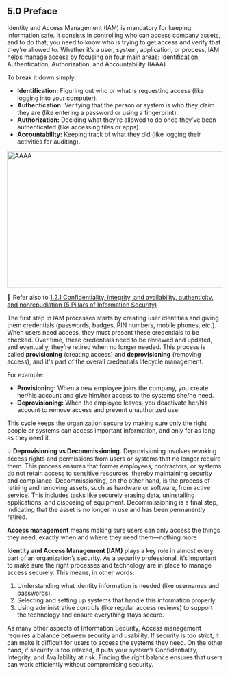 ## 5.0 Preface ##

Identity and Access Management (IAM) is mandatory for keeping information safe. It consists in controlling who can access company assets, and to do that, you need to know who is trying to get access and verify that they’re allowed to. Whether it’s a user, system, application, or process, IAM helps manage access by focusing on four main areas: Identification, Authentication, Authorization, and Accountability (IAAA).

To break it down simply:
- **Identification:** Figuring out who or what is requesting access (like logging into your computer).
- **Authentication:** Verifying that the person or system is who they claim they are (like entering a password or using a fingerprint).
- **Authorization:** Deciding what they’re allowed to do once they’ve been authenticated (like accessing files or apps).
- **Accountability:** Keeping track of what they did (like logging their activities for auditing).

<img width="512" height="319" alt="AAAA" src="https://github.com/user-attachments/assets/e3316343-ee2e-4a6d-aad9-7ebcbc17b090" />

:link: Refer also to [1.2.1 Confidentiality, integrity, and availability, authenticity, and nonrepudiation (5 Pillars of Information Security)](https://github.com/lorenzoleonelli/CISSP-Zero-to-Hero/blob/main/DOMAIN1%3A%20Security%20and%20Risk%20Management/1.02%20Understand%20and%20apply%20security%20concepts.md#121-confidentiality-integrity-and-availability-authenticity-and-nonrepudiation-5-pillars-of-information-security)

The first step in IAM processes starts by creating user identities and giving them credentials (passwords, badges, PIN numbers, mobile phones, etc.). When users need access, they must present these credentials to be checked. Over time, these credentials need to be reviewed and updated, and eventually, they’re retired when no longer needed. This process is called **provisioning** (creating access) and **deprovisioning** (removing access), and it's part of the overall credentials lifecycle management.

For example:
- **Provisioning:** When a new employee joins the company, you create her/his account and give him/her access to the systems she/he need.
- **Deprovisioning:** When the employee leaves, you deactivate her/his account to remove access and prevent unauthorized use.

This cycle keeps the organization secure by making sure only the right people or systems can access important information, and only for as long as they need it.

:bulb: **Deprovisioning vs Decommissioning.**
Deprovisioning involves revoking access rights and permissions from users or systems that no longer require them. This process ensures that former employees, contractors, or systems do not retain access to sensitive resources, thereby maintaining security and compliance.
Decommissioning, on the other hand, is the process of retiring and removing assets, such as hardware or software, from active service. This includes tasks like securely erasing data, uninstalling applications, and disposing of equipment. Decommissioning is a final step, indicating that the asset is no longer in use and has been permanently retired.

**Access management** means making sure users can only access the things they need, exactly when and where they need them—nothing more

**Identity and Access Management (IAM)** plays a key role in almost every part of an organization’s security. As a security professional, it’s important to make sure the right processes and technology are in place to manage access securely. This means, in other words:
1. Understanding what identity information is needed (like usernames and passwords).
2. Selecting and setting up systems that handle this information properly.
3. Using administrative controls (like regular access reviews) to support the technology and ensure everything stays secure.

As many other aspects of Information Security, Access management requires a balance between security and usability. If security is too strict, it can make it difficult for users to access the systems they need. On the other hand, if security is too relaxed, it puts your system’s Confidentiality, Integrity, and Availability at risk. Finding the right balance ensures that users can work efficiently without compromising security.

